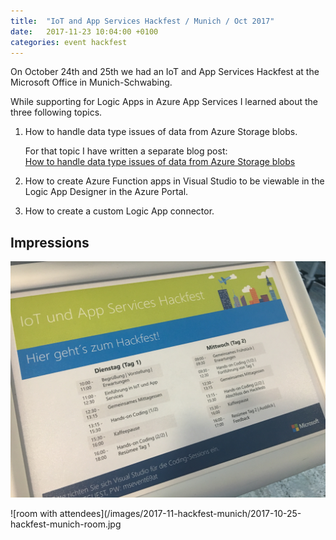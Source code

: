 ```yaml
---
title:  "IoT and App Services Hackfest / Munich / Oct 2017"
date:   2017-11-23 10:04:00 +0100
categories: event hackfest
---
```


On October 24th and 25th we had an IoT and App Services Hackfest at the Microsoft Office in Munich-Schwabing.

While supporting for Logic Apps in Azure App Services I learned about the three following topics.

1) How to handle data type issues of data from Azure Storage blobs.

    For that topic I have written a separate blog post:  
    [How to handle data type issues of data from Azure Storage blobs](2017-11-25-logic-apps-data-type-issues.md)

2) How to create Azure Function apps in Visual Studio to be viewable in the Logic App Designer in the Azure Portal.
3) How to create a custom Logic App connector.

## Impressions

![agenda of the hackfest](/images/2017-11-hackfest-munich/2017-10-25-hackfest-munich-agenda.jpg)

![room with attendees](/images/2017-11-hackfest-munich/2017-10-25-hackfest-munich-room.jpg
